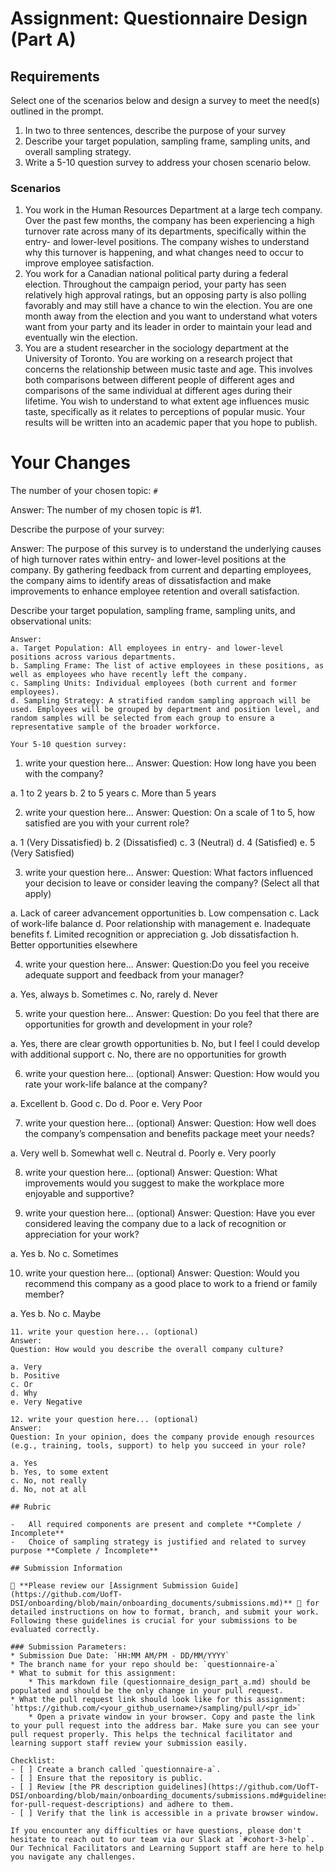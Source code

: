 # Assignment: Questionnaire Design (Part A)

## Requirements
Select one of the scenarios below and design a survey to meet the need(s) outlined in the prompt.

1.	In two to three sentences, describe the purpose of your survey
2.	Describe your target population, sampling frame, sampling units, and overall sampling strategy.
3.	Write a 5-10 question survey to address your chosen scenario below.


### Scenarios
1.	You work in the Human Resources Department at a large tech company. Over the past few months, the company has been experiencing a high turnover rate across many of its departments, specifically within the entry- and lower-level positions. The company wishes to understand why this turnover is happening, and what changes need to occur to improve employee satisfaction.
2.	You work for a Canadian national political party during a federal election. Throughout the campaign period, your party has seen relatively high approval ratings, but an opposing party is also polling favorably and may still have a chance to win the election. You are one month away from the election and you want to understand what voters want from your party and its leader in order to maintain your lead and eventually win the election.
3.	You are a student researcher in the sociology department at the University of Toronto. You are working on a research project that concerns the relationship between music taste and age. This involves both comparisons between different people of different ages and comparisons of the same individual at different ages during their lifetime. You wish to understand to what extent age influences music taste, specifically as it relates to perceptions of popular music. Your results will be written into an academic paper that you hope to publish.


# Your Changes

The number of your chosen topic: `#`

Answer: The number of my chosen topic is #1.

Describe the purpose of your survey:

Answer: 
The purpose of this survey is to understand the underlying causes of high turnover rates within entry- and lower-level positions at the company. By gathering feedback from current and departing employees, the company aims to identify areas of dissatisfaction and make improvements to enhance employee retention and overall satisfaction.

Describe your target population, sampling frame, sampling units, and observational units:
```
Answer: 
a. Target Population: All employees in entry- and lower-level positions across various departments.
b. Sampling Frame: The list of active employees in these positions, as well as employees who have recently left the company.
c. Sampling Units: Individual employees (both current and former employees).
d. Sampling Strategy: A stratified random sampling approach will be used. Employees will be grouped by department and position level, and random samples will be selected from each group to ensure a representative sample of the broader workforce.

Your 5-10 question survey:
```
1. write your question here...
Answer:
Question: How long have you been with the company?

a. 1 to 2 years
b. 2 to 5 years
c. More than 5 years

2. write your question here...
Answer:
Question: On a scale of 1 to 5, how satisfied are you with your current role?

a. 1 (Very Dissatisfied)
b. 2 (Dissatisfied)
c. 3 (Neutral)
d. 4 (Satisfied)
e. 5 (Very Satisfied)

3. write your question here...
Answer:
Question: What factors influenced your decision to leave or consider leaving the company? (Select all that apply)

a. Lack of career advancement opportunities
b. Low compensation
c. Lack of work-life balance
d. Poor relationship with management
e. Inadequate benefits
f. Limited recognition or appreciation
g. Job dissatisfaction
h. Better opportunities elsewhere

4. write your question here...
Answer:
Question:Do you feel you receive adequate support and feedback from your manager?

a. Yes, always
b. Sometimes
c. No, rarely
d. Never 

5. write your question here...
Answer:
Question: Do you feel that there are opportunities for growth and development in your role?

a. Yes, there are clear growth opportunities
b. No, but I feel I could develop with additional support
c. No, there are no opportunities for growth

6. write your question here... (optional)
Answer:
Question: How would you rate your work-life balance at the company?

a. Excellent
b. Good
c. Do
d. Poor
e. Very Poor

7. write your question here... (optional)
Answer:
Question: How well does the company’s compensation and benefits package meet your needs?

a. Very well
b. Somewhat well
c. Neutral
d. Poorly
e. Very poorly

8. write your question here... (optional)
Answer:
Question: What improvements would you suggest to make the workplace more enjoyable and supportive?


9. write your question here... (optional)
Answer:
Question: Have you ever considered leaving the company due to a lack of recognition or appreciation for your work?

a. Yes
b. No
c. Sometimes

10. write your question here... (optional)
Answer:
Question: Would you recommend this company as a good place to work to a friend or family member?

a. Yes
b. No
c. Maybe
```
11. write your question here... (optional)
Answer:
Question: How would you describe the overall company culture?

a. Very
b. Positive
c. Or
d. Why
e. Very Negative

12. write your question here... (optional)
Answer: 
Question: In your opinion, does the company provide enough resources (e.g., training, tools, support) to help you succeed in your role?

a. Yes
b. Yes, to some extent
c. No, not really
d. No, not at all

## Rubric

-	All required components are present and complete **Complete / Incomplete**
-	Choice of sampling strategy is justified and related to survey purpose **Complete / Incomplete**

## Submission Information

🚨 **Please review our [Assignment Submission Guide](https://github.com/UofT-DSI/onboarding/blob/main/onboarding_documents/submissions.md)** 🚨 for detailed instructions on how to format, branch, and submit your work. Following these guidelines is crucial for your submissions to be evaluated correctly.

### Submission Parameters:
* Submission Due Date: `HH:MM AM/PM - DD/MM/YYYY`
* The branch name for your repo should be: `questionnaire-a`
* What to submit for this assignment:
    * This markdown file (questionnaire_design_part_a.md) should be populated and should be the only change in your pull request.
* What the pull request link should look like for this assignment: `https://github.com/<your_github_username>/sampling/pull/<pr_id>`
    * Open a private window in your browser. Copy and paste the link to your pull request into the address bar. Make sure you can see your pull request properly. This helps the technical facilitator and learning support staff review your submission easily.

Checklist:
- [ ] Create a branch called `questionnaire-a`.
- [ ] Ensure that the repository is public.
- [ ] Review [the PR description guidelines](https://github.com/UofT-DSI/onboarding/blob/main/onboarding_documents/submissions.md#guidelines-for-pull-request-descriptions) and adhere to them.
- [ ] Verify that the link is accessible in a private browser window.

If you encounter any difficulties or have questions, please don't hesitate to reach out to our team via our Slack at `#cohort-3-help`. Our Technical Facilitators and Learning Support staff are here to help you navigate any challenges.
